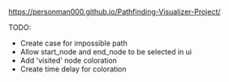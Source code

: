 https://personman000.github.io/Pathfinding-Visualizer-Project/

TODO:
- Create case for impossible path
- Allow start_node and end_node to be selected in ui
- Add 'visited' node coloration
- Create time delay for coloration